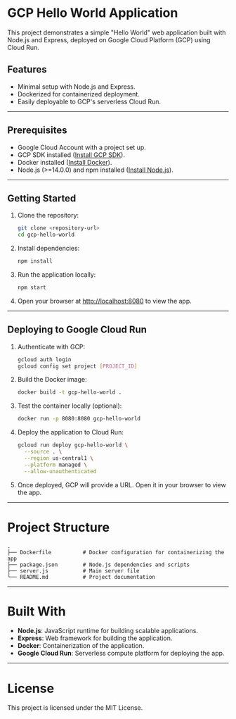 # GCP Hello World Application

This project demonstrates a simple "Hello World" web application built with Node.js and Express, deployed on Google Cloud Platform (GCP) using Cloud Run.

## Features
- Minimal setup with Node.js and Express.
- Dockerized for containerized deployment.
- Easily deployable to GCP's serverless Cloud Run.

---

## Prerequisites

- Google Cloud Account with a project set up.
- GCP SDK installed ([Install GCP SDK](https://cloud.google.com/sdk/docs/install)).
- Docker installed ([Install Docker](https://docs.docker.com/get-docker/)).
- Node.js (>=14.0.0) and npm installed ([Install Node.js](https://nodejs.org/)).

---

## Getting Started

1. Clone the repository:
   ```bash
   git clone <repository-url>
   cd gcp-hello-world
   ```

2. Install dependencies:
   ```bash
   npm install
   ```

3. Run the application locally:
   ```bash
   npm start
   ```

4. Open your browser at [http://localhost:8080](http://localhost:8080) to view the app.

---

## Deploying to Google Cloud Run

1. Authenticate with GCP:
   ```bash
   gcloud auth login
   gcloud config set project [PROJECT_ID]
   ```

2. Build the Docker image:
   ```bash
   docker build -t gcp-hello-world .
   ```

3. Test the container locally (optional):
   ```bash
   docker run -p 8080:8080 gcp-hello-world
   ```

4. Deploy the application to Cloud Run:
   ```bash
   gcloud run deploy gcp-hello-world \
     --source . \
     --region us-central1 \
     --platform managed \
     --allow-unauthenticated
   ```

5. Once deployed, GCP will provide a URL. Open it in your browser to view the app.

---

# Project Structure

```
.
├── Dockerfile          # Docker configuration for containerizing the app
├── package.json        # Node.js dependencies and scripts
├── server.js           # Main server file
└── README.md           # Project documentation
```

---

# Built With

- **Node.js**: JavaScript runtime for building scalable applications.
- **Express**: Web framework for building the application.
- **Docker**: Containerization of the application.
- **Google Cloud Run**: Serverless compute platform for deploying the app.

---

# License

This project is licensed under the MIT License.

